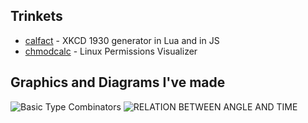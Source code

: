## Trinkets

* [calfact](/calfact/) - XKCD 1930 generator in Lua and in JS
* [chmodcalc](/chmodcalc/) - Linux Permissions Visualizer

## Graphics and Diagrams I've made
![Basic Type Combinators](/graph/TypeCombinators.png)
![RELATION BETWEEN ANGLE AND TIME](/graph/AngleTime.png)
